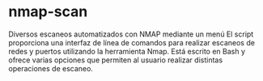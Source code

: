 # nmap-scan
Diversos escaneos automatizados con NMAP mediante un menú
El script proporciona una interfaz de línea de comandos para realizar escaneos de redes y puertos utilizando la herramienta Nmap. 
Está escrito en Bash y ofrece varias opciones que permiten al usuario realizar distintas operaciones de escaneo.
